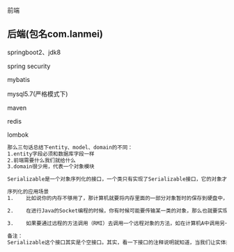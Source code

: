 前端



## 后端(包名com.lanmei)

springboot2、jdk8

spring security

mybatis

mysql5.7(严格模式下)

maven

redis

lombok







```bash
那么三句话总结下entity、model、domain的不同：
1.entity字段必须和数据库字段⼀样
2.前端需要什么我们就给什么
3.domain很少⽤，代表⼀个对象模块
```

```bash
Serializable是一个对象序列化的接口，一个类只有实现了Serializable接口，它的对象才是可序列化的。因此如果要序列化某些类的对象，这些类就必须实现Serializable接口。而实际上，Serializable是一个空接口，没有什么具体内容，它的目的只是简单的标识一个类的对象可以被序列化。

序列化的应用场景
1.    比如说你的内存不够用了，那计算机就要将内存里面的一部分对象暂时的保存到硬盘中，等到要用的时候再读入到内存中，硬盘的那部分存储空间就是所谓的虚拟内存。在比如过你要将某个特定的对象保存到文件中，我隔几天在把它拿出来用，那么这时候就要实现Serializable接口。

2.    在进行Java的Socket编程的时候，你有时候可能要传输某一类的对象，那么也就要实现Serializable接口。最常见的你传输一个字符串，它是JDK里面的类，也实现了Serializable接口，这样做为的是将数据变为二进制来传输，所以可以在网络上传输。

3.    如果要通过远程的方法调用（RMI）去调用一个远程对象的方法，如在计算机A中调用另一台计算机B的对象的方法，那么你需要通过JNDI服务获取计算机B目标对象的引用，将对象从B传送到A，就需要实现序列化接口。

备注：
Serializable这个接口其实是个空接口。其实，看一下接口的注释说明就知道，当我们让实体类实现Serializable接口时，其实是在告诉JVM此类可被序列化，可被默认的序列化机制序列化，不需要我们实现。
```



